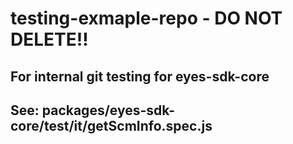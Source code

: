 # testing-exmaple-repo - DO NOT DELETE!!

## For internal git testing for eyes-sdk-core
## See: packages/eyes-sdk-core/test/it/getScmInfo.spec.js
